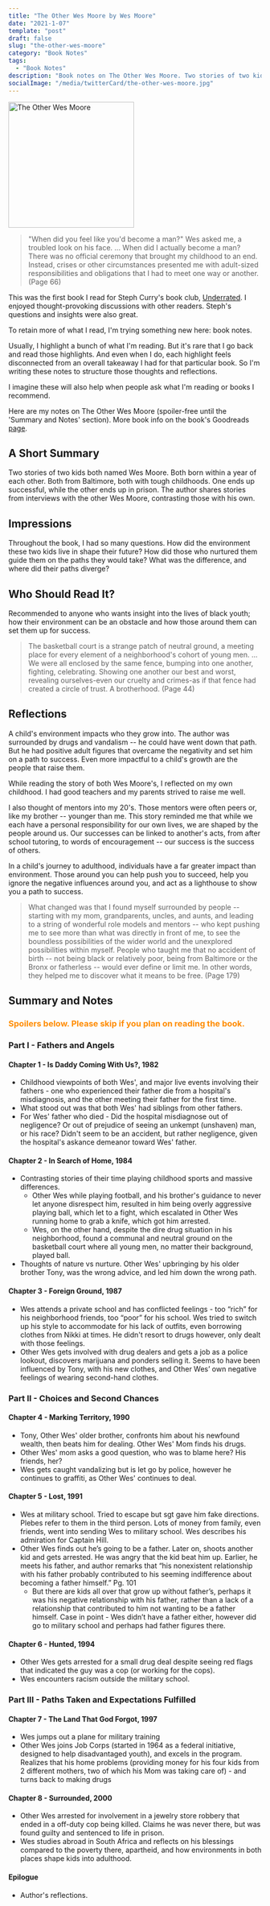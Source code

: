 ```yaml
---
title: "The Other Wes Moore by Wes Moore"
date: "2021-1-07"
template: "post"
draft: false
slug: "the-other-wes-moore"
category: "Book Notes"
tags:
  - "Book Notes"
description: "Book notes on The Other Wes Moore. Two stories of two kids with the same name. Both from Baltimore, both with tough childhoods. One ends up successful, the other ends up in prison. What was the difference, and where did their paths diverge?"
socialImage: "/media/twitterCard/the-other-wes-moore.jpg"
---
```


<img src="https://images-na.ssl-images-amazon.com/images/I/91P7RaEuLmL.jpg" alt="The Other Wes Moore" width="250" />

>"When did you feel like you'd become a man?" Wes asked me, a troubled look on his face. ... When did I actually become a man? There was no official ceremony that brought my childhood to an end. Instead, crises or other circumstances presented me with adult-sized responsibilities and obligations that I had to meet one way or another. (Page 66)

This was the first book I read for Steph Curry's book club, [Underrated](https://twitter.com/stephencurry30/status/1296168620192538624?lang=en). I enjoyed thought-provoking discussions with other readers. Steph's questions and insights were also great.

To retain more of what I read, I'm trying something new here: book notes.

Usually, I highlight a bunch of what I'm reading. But it's rare that I go back and read those highlights. And even when I do, each highlight feels disconnected from an overall takeaway I had for that particular book. So I'm writing these notes to structure those thoughts and reflections. 

I imagine these will also help when people ask what I'm reading or books I recommend.

Here are my notes on The Other Wes Moore (spoiler-free until the 'Summary and Notes' section). More book info on the book's Goodreads [page](https://www.goodreads.com/book/show/7099273-the-other-wes-moore).

## A Short Summary
Two stories of two kids both named Wes Moore. Both born within a year of each other. Both from Baltimore, both with tough childhoods. One ends up successful, while the other ends up in prison. The author shares stories from interviews with the other Wes Moore, contrasting those with his own.

## Impressions
Throughout the book, I had so many questions. How did the environment these two kids live in shape their future? How did those who nurtured them guide them on the paths they would take? What was the difference, and where did their paths diverge?

## Who Should Read It?
Recommended to anyone who wants insight into the lives of black youth; how their environment can be an obstacle and how those around them can set them up for success. 

>The basketball court is a strange patch of neutral ground, a meeting place for every element of a neighborhood's cohort of young men. ... We were all enclosed by the same fence, bumping into one another, fighting, celebrating. Showing one another our best and worst, revealing ourselves-even our cruelty and crimes-as if that fence had created a circle of trust. A brotherhood. (Page 44)

## Reflections
A child's environment impacts who they grow into. The author was surrounded by drugs and vandalism -- he could have went down that path. But he had positive adult figures that overcame the negativity and set him on a path to success. Even more impactful to a child's growth are the people that raise them.

While reading the story of both Wes Moore's, I reflected on my own childhood. I had good teachers and my parents strived to raise me well.

I also thought of mentors into my 20's. Those mentors were often peers or, like my brother -- younger than me. This story reminded me that while we each have a personal responsibility for our own lives, we are shaped by the people around us. Our successes can be linked to another's acts, from after school tutoring, to words of encouragement -- our success is the success of others.

In a child's journey to adulthood, individuals have a far greater impact than environment. Those around you can help push you to succeed, help you ignore the negative influences around you, and act as a lighthouse to show you a path to success.

>What changed was that I found myself surrounded by people -- starting with my mom, grandparents, uncles, and aunts, and leading to a string of wonderful role models and mentors -- who kept pushing me to see more than what was directly in front of me, to see the boundless possibilities of the wider world and the unexplored possibilities within myself. People who taught me that no accident of birth -- not being black or relatively poor, being from Baltimore or the Bronx or fatherless -- would ever define or limit me. In other words, they helped me to discover what it means to be free. (Page 179)

## Summary and Notes
### **<span style = "color: #ff8c00;"> Spoilers below. Please skip if you plan on reading the book.</span>**

### Part I - Fathers and Angels

#### Chapter 1 - Is Daddy Coming With Us?, 1982
- Childhood viewpoints of both Wes', and major live events involving their fathers - one who experienced their father die from a hospital's misdiagnosis, and the other meeting their father for the first time.
- What stood out was that both Wes' had siblings from other fathers.
- For Wes' father who died - Did the hospital misdiagnose out of negligence? Or out of prejudice of seeing an unkempt (unshaven) man, or his race? Didn't seem to be an accident, but rather negligence, given the hospital's askance demeanor toward Wes' father.

#### Chapter 2 - In Search of Home, 1984
- Contrasting stories of their time playing childhood sports and massive differences.
    - Other Wes while playing football, and his brother's guidance to never let anyone disrespect him, resulted in him being overly aggressive playing ball, which let to a fight, which escalated in Other Wes running home to grab a knife, which got him arrested.
    - Wes, on the other hand, despite the dire drug situation in his neighborhood, found a communal and neutral ground on the basketball court where all young men, no matter their background, played ball.
- Thoughts of nature vs nurture. Other Wes' upbringing by his older brother Tony, was the wrong advice, and led him down the wrong path.

#### Chapter 3 - Foreign Ground, 1987
- Wes attends a private school and has conflicted feelings - too “rich” for his neighborhood friends, too “poor” for his school. Wes tried to switch up his style to accommodate for his lack of outfits, even borrowing clothes from Nikki at times. He didn't resort to drugs however, only dealt with those feelings.
- Other Wes gets involved with drug dealers and gets a job as a police lookout, discovers marijuana and ponders selling it. Seems to have been influenced by Tony, with his new clothes, and Other Wes’ own negative feelings of wearing second-hand clothes.

### Part II - Choices and Second Chances

#### Chapter 4 - Marking Territory, 1990
- Tony, Other Wes' older brother, confronts him about his newfound wealth, then beats him for dealing. Other Wes' Mom finds his drugs.
- Other Wes' mom asks a good question, who was to blame here? His friends, her?
- Wes gets caught vandalizing but is let go by police, however he continues to graffiti, as Other Wes' continues to deal.

#### Chapter 5 - Lost, 1991
- Wes at military school. Tried to escape but sgt gave him fake directions. Plebes refer to them in the third person. Lots of money from family, even friends, went into sending Wes to military school. Wes describes his admiration for Captain Hill.
- Other Wes finds out he’s going to be a father. Later on, shoots another kid and gets arrested. He was angry that the kid beat him up. Earlier, he meets his father, and author remarks that “his nonexistent relationship with his father probably contributed to his seeming indifference about becoming a father himself.” Pg. 101
    - But there are kids all over that grow up without father’s, perhaps it was his negative relationship with his father, rather than a lack of a relationship that contributed to him not wanting to be a father himself. Case in point - Wes didn’t have a father either, however did go to military school and perhaps had father figures there.

#### Chapter 6 - Hunted, 1994
- Other Wes gets arrested for a small drug deal despite seeing red flags that indicated the guy was a cop (or working for the cops).
- Wes encounters racism outside the military school.

### Part III - Paths Taken and Expectations Fulfilled

#### Chapter 7 - The Land That God Forgot, 1997
- Wes jumps out a plane for military training
- Other Wes joins Job Corps (started in 1964 as a federal initiative, designed to help disadvantaged youth), and excels in the program. Realizes that his home problems (providing money for his four kids from 2 different mothers, two of which his Mom was taking care of) - and turns back to making drugs

#### Chapter 8 - Surrounded, 2000
- Other Wes arrested for involvement in a jewelry store robbery that ended in a off-duty cop being killed. Claims he was never there, but was found guilty and sentenced to life in prison.
- Wes studies abroad in South Africa and reflects on his blessings compared to the poverty there, apartheid, and how environments in both places shape kids into adulthood.

#### Epilogue
- Author's reflections.